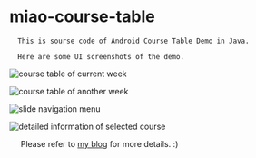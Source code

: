 # miao-course-table
      This is sourse code of Android Course Table Demo in Java.
      
      Here are some UI screenshots of the demo.
      
![course table of current week](https://github.com/sherry10/miao-course-table/raw/master/screenshot/01.jpg)

![course table of another week](https://github.com/sherry10/miao-course-table/raw/master/screenshot/03.jpg)

![slide navigation menu](https://github.com/sherry10/miao-course-table/raw/master/screenshot/02.jpg)

![detailed information of selected course](https://github.com/sherry10/miao-course-table/raw/master/screenshot/04.jpg)

      Please refer to [my blog](http://blog.csdn.net/echojosedream "My Blog") for more details. :)
